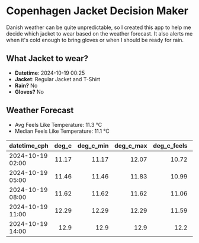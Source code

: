 
# Copenhagen Jacket Decision Maker

Danish weather can be quite unpredictable, so I created this app to help me decide which jacket to wear based on the weather forecast. 
It also alerts me when it's cold enough to bring gloves or when I should be ready for rain.

## What Jacket to wear?

- **Datetime**: 2024-10-19 00:25
- **Jacket**: Regular Jacket and T-Shirt
- **Rain?** No
- **Gloves?** No

## Weather Forecast
- Avg Feels Like Temperature: 11.3 °C
- Median Feels Like Temperature: 11.1 °C

| datetime_cph     |   deg_c |   deg_c_min |   deg_c_max |   deg_c_feels | weather   | wind   | rain   |
|:-----------------|--------:|------------:|------------:|--------------:|:----------|:-------|:-------|
| 2024-10-19 02:00 |   11.17 |       11.17 |       12.07 |         10.72 | Clouds    | Low    | None   |
| 2024-10-19 05:00 |   11.46 |       11.46 |       11.83 |         10.99 | Clouds    | Low    | None   |
| 2024-10-19 08:00 |   11.62 |       11.62 |       11.62 |         11.06 | Clouds    | Low    | None   |
| 2024-10-19 11:00 |   12.29 |       12.29 |       12.29 |         11.59 | Clouds    | Medium | None   |
| 2024-10-19 14:00 |   12.9  |       12.9  |       12.9  |         12.2  | Clouds    | Medium | None   |
        